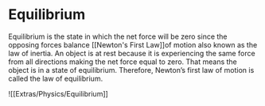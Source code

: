 # Equilibrium
Equilibrium is the state in which the net force will be zero since the opposing forces balance [[Newton's First Law]]of motion also known as the law of inertia. An object is at rest because it is experiencing the same force from all directions making the net force equal to zero. That means the object is in a state of equilibrium. Therefore, Newton’s first law of motion is called the law of equilibrium.

![[Extras/Physics/Equilibrium]]